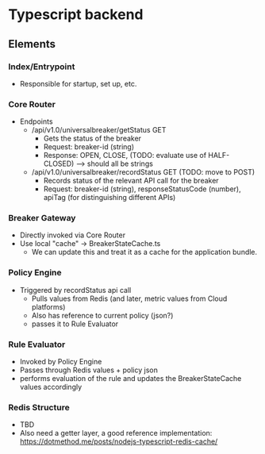 # Typescript backend
## Elements
### Index/Entrypoint
* Responsible for startup, set up, etc.

### Core Router
* Endpoints
  * /api/v1.0/universalbreaker/getStatus GET
    * Gets the status of the breaker
    * Request: breaker-id (string)
    * Response: OPEN, CLOSE, (TODO: evaluate use of HALF-CLOSED) --> should all be strings
  * /api/v1.0/universalbreaker/recordStatus GET (TODO: move to POST)
    * Records status of the relevant API call for the breaker
    * Request: breaker-id (string), responseStatusCode (number), apiTag (for distinguishing different APIs)

### Breaker Gateway
* Directly invoked via Core Router
* Use local "cache" -> BreakerStateCache.ts
  * We can update this and treat it as a cache for the application bundle. 

### Policy Engine
* Triggered by recordStatus api call 
  * Pulls values from Redis (and later, metric values from Cloud platforms)
  * Also has reference to current policy (json?)
  * passes it to Rule Evaluator

### Rule Evaluator
* Invoked by Policy Engine
* Passes through Redis values + policy json
* performs evaluation of the rule and updates the BreakerStateCache values accordingly

### Redis Structure
* TBD
* Also need a getter layer, a good reference implementation: https://dotmethod.me/posts/nodejs-typescript-redis-cache/